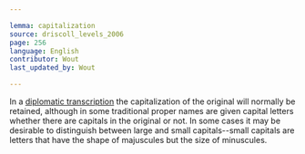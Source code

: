 ```yaml
---

lemma: capitalization
source: driscoll_levels_2006
page: 256
language: English
contributor: Wout
last_updated_by: Wout

---
```


In a [diplomatic transcription](transcriptionDiplomatic.html) the capitalization of the original will normally be retained, although in some traditional proper names are given capital letters whether there are capitals in the original or not. In some cases it may be desirable to distinguish between large and small capitals--small capitals are letters that have the shape of majuscules but the size of minuscules.
